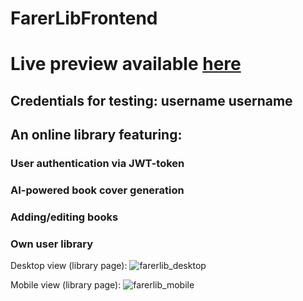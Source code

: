 # FarerLibFrontend

# Live preview available [here](https://farer-lib-frontend.vercel.app/#/library)

## Credentials for testing: username username

## An online library featuring:

### User authentication via JWT-token

### AI-powered book cover generation

### Adding/editing books

### Own user library

Desktop view (library page):
![farerlib_desktop](https://user-images.githubusercontent.com/88230737/227090004-c6efc78b-ac67-4269-9eb5-3c6c7f0aa27b.png)

Mobile view (library page):
![farerlib_mobile](https://user-images.githubusercontent.com/88230737/227090026-dfdfa530-37c9-41b3-b9b7-5dab11b46e29.png)
